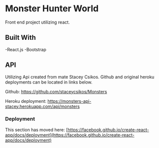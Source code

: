 

# Monster Hunter World

Front end project utilizing react.

## Built With

-React.js
-Bootstrap

## API

Utilizing Api created from mate Stacey Csikos.
Github and original heroku deployments can be located in links below.

Github:
https://github.com/staceycsikos/Monsters

Heroku deployment:
https://monsters-api-stacey.herokuapp.com/api/monsters


### Deployment

This section has moved here: [https://facebook.github.io/create-react-app/docs/deployment](https://facebook.github.io/create-react-app/docs/deployment)
